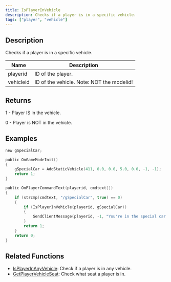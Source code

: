 ```yaml
---
title: IsPlayerInVehicle
description: Checks if a player is in a specific vehicle.
tags: ["player", "vehicle"]
---
```


## Description

Checks if a player is in a specific vehicle.

| Name      | Description                               |
| --------- | ----------------------------------------- |
| playerid  | ID of the player.                         |
| vehicleid | ID of the vehicle. Note: NOT the modelid! |

## Returns

1 - Player IS in the vehicle.

0 - Player is NOT in the vehicle.

## Examples

```c
new gSpecialCar;

public OnGameModeInit()
{
    gSpecialCar = AddStaticVehicle(411, 0.0, 0.0, 5.0, 0.0, -1, -1);
    return 1;
}

public OnPlayerCommandText(playerid, cmdtext[])
{
    if (strcmp(cmdtext, "/gSpecialCar", true) == 0)
    {
        if (IsPlayerInVehicle(playerid, gSpecialCar))
        {
            SendClientMessage(playerid, -1, "You're in the special car!");
        }
        return 1;
    }
    return 0;
}
```

## Related Functions

- [IsPlayerInAnyVehicle](IsPlayerInAnyVehicle): Check if a player is in any vehicle.
- [GetPlayerVehicleSeat](GetPlayerVehicleSeat): Check what seat a player is in.
